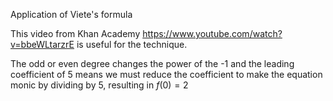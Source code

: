 Application of Viete's formula 

This video from Khan Academy https://www.youtube.com/watch?v=bbeWLtarzrE is useful for the technique.

The odd or even degree changes the power of the -1 and the leading coefficient of 5 means we must reduce the coefficient to make the equation monic by dividing by 5, resulting in $f(0) = 2$
